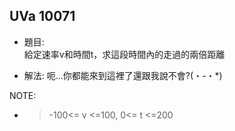 ## UVa 10071

* 題目:  
  給定速率v和時間t，求這段時間內的走過的兩倍距離
 
* 解法:
  呃...你都能來到這裡了還跟我說不會?(・-・*)  

NOTE:  
  * > -100<= v <=100, 0<= t <=200
